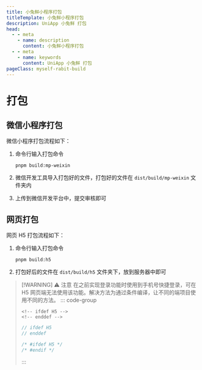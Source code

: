 ```yaml
---
title: 小兔鲜小程序打包
titleTemplate: 小兔鲜小程序打包
description: UniApp 小兔鲜 打包
head:
  - - meta
    - name: description
      content: 小兔鲜小程序打包
  - - meta
    - name: keywords
      content: UniApp 小兔鲜 打包
pageClass: myself-rabit-build
---
```


# 打包

## 微信小程序打包

微信小程序打包流程如下：

1. 命令行输入打包命令

   ```shell
   pnpm build:mp-weixin
   ```

2. 微信开发工具导入打包好的文件，打包好的文件在 `dist/build/mp-weixin` 文件夹内

3. 上传到微信开发平台中，提交审核即可

## 网页打包

网页 H5 打包流程如下：

1. 命令行输入打包命令

   ```shell
   pnpm build:h5
   ```

2. 打包好后的文件在 `dist/build/h5` 文件夹下，放到服务器中即可

> [!WARNING] ⚠ 注意
> 在之前实现登录功能时使用到手机号快捷登录，可在 H5 网页端无法使用该功能。解决方法为通过条件编译，让不同的端项目使用不同的方法。
> ::: code-group
>
> ```vue [template]
> <!-- ifdef H5 -->
> <!-- enddef -->
> ```
>
> ```js [script]
> // ifdef H5
> // enddef
> ```
>
> ```css [style]
> /* #ifdef H5 */
> /* #endif */
> ```
>
> :::
